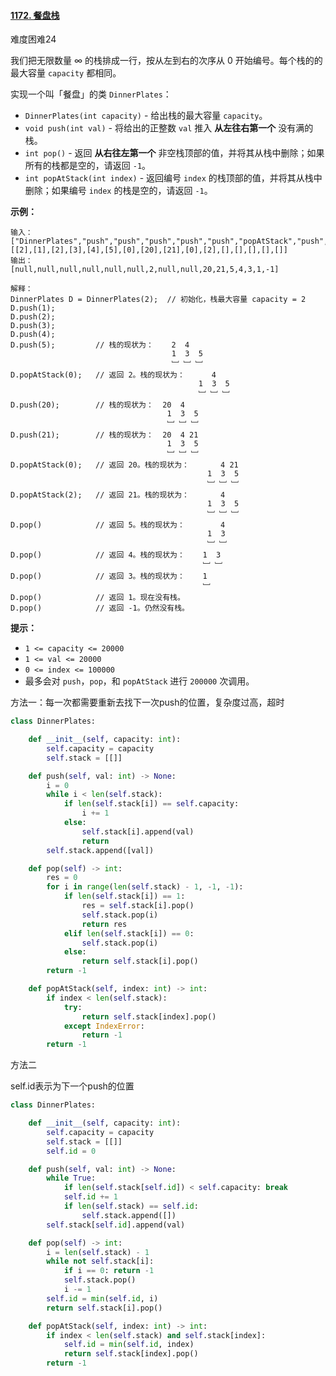 #### [1172. 餐盘栈](https://leetcode-cn.com/problems/dinner-plate-stacks/)

难度困难24

我们把无限数量 ∞ 的栈排成一行，按从左到右的次序从 0 开始编号。每个栈的的最大容量 `capacity` 都相同。

实现一个叫「餐盘」的类 `DinnerPlates`：

-   `DinnerPlates(int capacity)` - 给出栈的最大容量 `capacity`。
-   `void push(int val)` - 将给出的正整数 `val` 推入 **从左往右第一个** 没有满的栈。
-   `int pop()` - 返回 **从右往左第一个** 非空栈顶部的值，并将其从栈中删除；如果所有的栈都是空的，请返回 `-1`。
-   `int popAtStack(int index)` - 返回编号 `index` 的栈顶部的值，并将其从栈中删除；如果编号 `index` 的栈是空的，请返回 `-1`。

 

**示例：**

```
输入： 
["DinnerPlates","push","push","push","push","push","popAtStack","push","push","popAtStack","popAtStack","pop","pop","pop","pop","pop"]
[[2],[1],[2],[3],[4],[5],[0],[20],[21],[0],[2],[],[],[],[],[]]
输出：
[null,null,null,null,null,null,2,null,null,20,21,5,4,3,1,-1]

解释：
DinnerPlates D = DinnerPlates(2);  // 初始化，栈最大容量 capacity = 2
D.push(1);
D.push(2);
D.push(3);
D.push(4);
D.push(5);         // 栈的现状为：    2  4
                                    1  3  5
                                    ﹈ ﹈ ﹈
D.popAtStack(0);   // 返回 2。栈的现状为：      4
                                          1  3  5
                                          ﹈ ﹈ ﹈
D.push(20);        // 栈的现状为：  20  4
                                   1  3  5
                                   ﹈ ﹈ ﹈
D.push(21);        // 栈的现状为：  20  4 21
                                   1  3  5
                                   ﹈ ﹈ ﹈
D.popAtStack(0);   // 返回 20。栈的现状为：       4 21
                                            1  3  5
                                            ﹈ ﹈ ﹈
D.popAtStack(2);   // 返回 21。栈的现状为：       4
                                            1  3  5
                                            ﹈ ﹈ ﹈ 
D.pop()            // 返回 5。栈的现状为：        4
                                            1  3 
                                            ﹈ ﹈  
D.pop()            // 返回 4。栈的现状为：    1  3 
                                           ﹈ ﹈   
D.pop()            // 返回 3。栈的现状为：    1 
                                           ﹈   
D.pop()            // 返回 1。现在没有栈。
D.pop()            // 返回 -1。仍然没有栈。
```

 

**提示：**

-   `1 <= capacity <= 20000`
-   `1 <= val <= 20000`
-   `0 <= index <= 100000`
-   最多会对 `push`，`pop`，和 `popAtStack` 进行 `200000` 次调用。

方法一：每一次都需要重新去找下一次push的位置，复杂度过高，超时

```python
class DinnerPlates:

    def __init__(self, capacity: int):
        self.capacity = capacity
        self.stack = [[]]

    def push(self, val: int) -> None:
        i = 0
        while i < len(self.stack):
            if len(self.stack[i]) == self.capacity:
                i += 1
            else:
                self.stack[i].append(val)
                return
        self.stack.append([val])

    def pop(self) -> int:
        res = 0
        for i in range(len(self.stack) - 1, -1, -1):
            if len(self.stack[i]) == 1:
                res = self.stack[i].pop()
                self.stack.pop(i)
                return res
            elif len(self.stack[i]) == 0:
                self.stack.pop(i)
            else:
                return self.stack[i].pop()
        return -1

    def popAtStack(self, index: int) -> int:
        if index < len(self.stack):
            try:
                return self.stack[index].pop()
            except IndexError:
                return -1
        return -1

```

方法二

self.id表示为下一个push的位置

```python
class DinnerPlates:

    def __init__(self, capacity: int):
        self.capacity = capacity
        self.stack = [[]]
        self.id = 0

    def push(self, val: int) -> None:
        while True:
            if len(self.stack[self.id]) < self.capacity: break
            self.id += 1
            if len(self.stack) == self.id:
                self.stack.append([])
        self.stack[self.id].append(val)

    def pop(self) -> int:
        i = len(self.stack) - 1
        while not self.stack[i]:
            if i == 0: return -1
            self.stack.pop()
            i -= 1
        self.id = min(self.id, i)
        return self.stack[i].pop()

    def popAtStack(self, index: int) -> int:
        if index < len(self.stack) and self.stack[index]:
            self.id = min(self.id, index)
            return self.stack[index].pop()
        return -1

```

